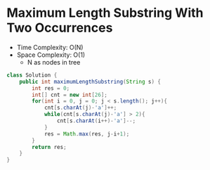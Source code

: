 # Maximum Length Substring With Two Occurrences

- Time Complexity: O(N)
- Space Complexity: O(1)
  - N as nodes in tree

```java
class Solution {
    public int maximumLengthSubstring(String s) {
        int res = 0;
        int[] cnt = new int[26];
        for(int i = 0, j = 0; j < s.length(); j++){
            cnt[s.charAt(j)-'a']++;
            while(cnt[s.charAt(j)-'a'] > 2){
                cnt[s.charAt(i++)-'a']--;
            }
            res = Math.max(res, j-i+1);
        }
        return res;   
    }
}
```